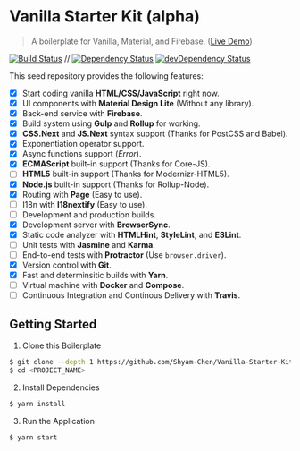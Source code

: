 # Vanilla Starter Kit (alpha)

> A boilerplate for Vanilla, Material, and Firebase. ([Live Demo](https://test-1498d.firebaseapp.com/))

[![Build Status](https://travis-ci.org/Shyam-Chen/Vanilla-Starter-Kit.svg?branch=master)](https://travis-ci.org/Shyam-Chen/Vanilla-Starter-Kit)
 //
[![Dependency Status](https://david-dm.org/Shyam-Chen/Vanilla-Starter-Kit.svg)](https://david-dm.org/Shyam-Chen/Vanilla-Starter-Kit)
[![devDependency Status](https://david-dm.org/Shyam-Chen/Vanilla-Starter-Kit/dev-status.svg)](https://david-dm.org/Shyam-Chen/Vanilla-Starter-Kit?type=dev)

This seed repository provides the following features:
* [x] Start coding vanilla **HTML/CSS/JavaScript** right now.
* [x] UI components with **Material Design Lite** (Without any library).
* [x] Back-end service with **Firebase**.
* [x] Build system using **Gulp** and **Rollup** for working.
* [x] **CSS.Next** and **JS.Next** syntax support (Thanks for PostCSS and Babel).
* [x] Exponentiation operator support.
* [x] Async functions support (*Error*).
* [x] **ECMAScript** built-in support (Thanks for Core-JS).
* [ ] **HTML5** built-in support (Thanks for Modernizr-HTML5).
* [x] **Node.js** built-in support (Thanks for Rollup-Node).
* [x] Routing with **Page** (Easy to use).
* [ ] I18n with **I18nextify** (Easy to use).
* [ ] Development and production builds.
* [x] Development server with **BrowserSync**.
* [x] Static code analyzer with **HTMLHint**, **StyleLint**, and **ESLint**.
* [ ] Unit tests with **Jasmine** and **Karma**.
* [ ] End-to-end tests with **Protractor** (Use `browser.driver`).
* [x] Version control with **Git**.
* [x] Fast and determinsitic builds with **Yarn**.
* [ ] Virtual machine with **Docker** and **Compose**.
* [ ] Continuous Integration and Continous Delivery with **Travis**.

## Getting Started

1) Clone this Boilerplate
```bash
$ git clone --depth 1 https://github.com/Shyam-Chen/Vanilla-Starter-Kit.git <PROJECT_NAME>
$ cd <PROJECT_NAME>
```

2) Install Dependencies
```bash
$ yarn install
```

3) Run the Application
```bash
$ yarn start
```
